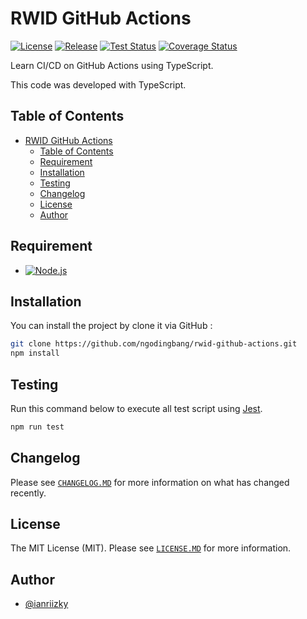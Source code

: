 # RWID GitHub Actions

[![License](https://badgen.net/github/license/ngodingbang/rwid-github-actions "License")](LICENSE.md)
[![Release](https://badgen.net/github/release/ngodingbang/rwid-github-actions "Release")](https://github.com/ngodingbang/rwid-github-actions/releases)
[![Test Status](https://github.com/ngodingbang/rwid-github-actions/actions/workflows/main.yml/badge.svg "Test Status")](https://github.com/ngodingbang/rwid-github-actions/actions/workflows/main.yml)
[![Coverage Status](https://codecov.io/github/ngodingbang/rwid-github-actions/graph/badge.svg?token=IG5MQONGO8 "Coverage Status")](https://codecov.io/github/ngodingbang/rwid-github-actions)

Learn CI/CD on GitHub Actions using TypeScript.

This code was developed with TypeScript.

## Table of Contents

- [RWID GitHub Actions](#rwid-github-actions)
  - [Table of Contents](#table-of-contents)
  - [Requirement](#requirement)
  - [Installation](#installation)
  - [Testing](#testing)
  - [Changelog](#changelog)
  - [License](#license)
  - [Author](#author)

## Requirement

- [![Node.js](https://img.shields.io/badge/Node.js%20^22.11.0-43853D?logo=node.js&logoColor=white "Node.js")](https://nodejs.org)

## Installation

You can install the project by clone it via GitHub :

```bash
git clone https://github.com/ngodingbang/rwid-github-actions.git
npm install
```

## Testing

Run this command below to execute all test script using [Jest](https://jestjs.io).

```bash
npm run test
```

## Changelog

Please see [`CHANGELOG.MD`](CHANGELOG.md) for more information on what has changed recently.

## License

The MIT License (MIT). Please see [`LICENSE.MD`](LICENSE.md) for more information.

## Author

- [@ianriizky](https://github.com/ianriizky)
